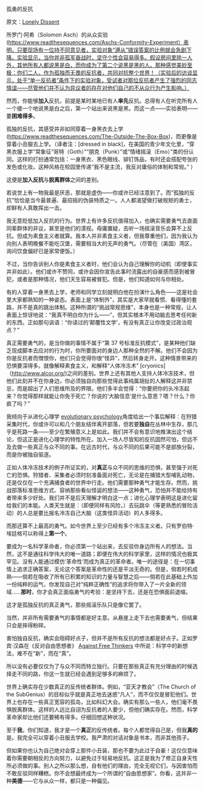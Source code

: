 孤勇的反抗

原文：[Lonely Dissent](https://www.readthesequences.com/Lonely-Dissent)

所罗门·阿希（Solomon Asch）的从众实验(https://www.readthesequences.com/Aschs-Conformity-Experiment）表明，只要现场有一位持不同意见者，实验对象“遵从”错误答案的比例就会急剧下降。实验显示，当你并非孤军奋战时，坚守个性会容易得多。假设房间里除一人外，其他所有人都说黑是白，而你成为了第二个说黑是黑的人。那种感觉美妙至极：你们二人，作为孤独而无畏的反抗者，共同对抗整个世界！（实验后的访谈显示，处于“单一反抗者”条件下的实验对象，受试者对那位反抗者产生了强烈的同志情谊——尽管他们并不认为异议者的存在对他们自己的不从众行为产生影响。）

然而，你能够**加入**反抗，前提是某时某地已有人**率先**反抗。总得有人在听完所有人一个接一个地说黑是白之后，第一个站出来说黑是黑。而这一点——实验表明——要**困难得多**。

孤独的反抗，其感受并非如同穿着一身黑衣去上学(https://www.readthesequences.com/The-Outside-The-Box-Box)，而更像是穿着小丑服去上学。（译者注：[dressed in black]，在美国的青少年文化里，“穿黑衣服上学”常象征“哥特（Goth）”“朋克（Punk）”或“情绪摇滚（Emo）”类的份认同。这样的打扮通常包括：一身黑衣、黑色眼线、铆钉饰品，有时还会搭配夸张的发色或化妆。这种风格在校园里传递“我不是主流，我反对庸俗的体制和常规。” ）

这便是**加入反抗**与**脱离群体**之间的差别。

若说世上有一物我最是厌恶，那就是虚伪——你或许已经注意到了。而“孤独的反抗”恰恰是当今最普遍、最招摇的伪装特质之一。人人都渴望做打破规矩的勇士，却鲜有人真敢挥出一击。

我无意贬低加入反抗的行为。世界上有许多反抗值得加入，也确实需要勇气去直面同辈群体的非议，甚至是他们的漠视。毋庸置疑，去听一场摇滚音乐会算不上反抗。但成为素食主义者就算。我本人并非素食主义者，但我尊重他们，因为我认为向别人表明晚餐不能吃汉堡，需要相当大的无声的勇气。（尽管在（美国）湾区，询问饮食偏好已是家常便饭。）

不过，当你告诉别人你是素食主义者时，他们会认为自己理解你的动机（即使事实并非如此）。他们或许不赞同，或许会因你宣告此事时流露出的自豪感而感到被冒犯，或者是那种情况，他们天生容易被冒犯。但是，他们知道如何与你相处。

有的人穿着一身黑去上学，老师和同学立刻就明白他在扮演什么角色——这是社会里大家都熟知的一种姿态。表面上是“体制外”，其实是大家早就看惯、看得懂的套路，并不是真的跳出体制。这种所谓的“挑战常规思维”，本身也是一种常规，让人表面上惊讶地说：“我真不明白你为什么——”，但其实根本不用动脑去思考任何新的东西。正如那句讽语：“你读过的‘颠覆性文学’，有没有真正让你改变过政治观点？”

真正需要勇气的，是当你做的事情不属于“第 37 号标准反抗模式”，是某种他们缺乏现成脚本去应对的行为时，你所要面对的身边人那种全然的不解。他们不会因为你是反抗者而憎恨你，他们只会觉得你很“怪异”，然后转身走开。这种情景带来的恐惧要深得多。就像解释素食主义，和解释“人体冷冻术” [cryonics] （http://www.alcor.org/)之间的差别。世界上还有其他人支持人体冷冻技术，但他们此刻并不在你身边，你必须独自向那些觉得此事纯属胡扯的人解释这并非禁忌，而是超出了人们思维所及的界限。他们多半会觉得：“你要把你的头冷冻起来？你觉得那样就能让你免于死亡？你说的‘大脑信息’是什么意思？嗯？什么？你疯了吗？”

我倾向于从进化心理学 [evolutionary psychology](https://www.readthesequences.com/Evolutionary-Psychology)角度给出一个事后解释：在狩猎采集时代，你或许可以和几个朋友结伴离开部落，但若要**独自**在丛林中生存，那几乎是死路一条——至少在繁殖意义上是如此。我们并不会有意识地推演出这个结论，但这正是进化心理学的特性所在。加入一场人尽皆知的反抗固然可怕，但远不及去做一些真正与众不同的事。在远古时代，与众不同的后果可能不是部族分裂，而是你被独自驱逐。

正如人体冷冻技术的例子所证实的，对**真正**与众不同的思维的恐惧，甚至强于对死亡的恐惧。狩猎者、采集者必须时刻准备面对死亡，无论是在捕猎大型哺乳动物，还是仅仅在一个充满捕食者的世界中行走。他们需要那种勇气才能生存。然而，挑战部落标准思维方式、容纳那些看似怪诞的想法——这种勇气，恐怕并不能给持有者带来多少好处。我们并不是后天理解才明白这一点；进化心理学表明这是进化留给我们的本能。人类天生就是：（即便同样有风险，）去玩跳伞（等更熟悉的冒险活动）的人总是要比报名冷冻自己大脑（这类怪异活动）的人多得多。

而那还算不上最高的勇气。如今世界上至少已经有多个冷冻主义者。只有罗伯特·埃廷格可以称得上**第一个**。

要成为一名科学革命者，你必须第一个站出来，去反驳你身边所有人的想法。当然，这不是通往科学伟大的唯一道路；即便在伟大的科学家里，这样的情况也极其罕见。没有人能通过模仿‘革命性’而成为真正的革命者。唯一的途径是：在一切事情上追求正确答案，无论这个答案是革命性的还是平淡无奇的。但是，倘若时机成熟——倘若在吸收了所有已积累的知识的力量与智慧之后——倘若在此基础上外加一份纯粹的运气，你发现自己对“纯粹正确性”的追求将你带入了一片全新的领域……**那时**，你才会真正面临勇气的考验：是坚持下去，还是在恐惧面前退缩。

这才是孤独反抗的真正勇气，那些摇滚乐队只是像它罢了。

当然，并非所有需要勇气的事情都是好主意。从悬崖上走下去也需要勇气，但结果只会是摔得粉碎。

害怕独自反抗，确实会阻碍好点子，但并不是所有反抗的想法都是好点子。正如罗宾·汉森在《反对自由思想者》 [Against Free Thinkers](http://www.overcomingbias.com/2007/06/against_free_th.html) 中所说：科学中的新想法，难不在“新”，而在“真”。

所以没有必要仅仅为了与众不同而特立独行。只要在那些真正有充分理由的时候选择走不同的路，你这一生就已经会遇到足够多的麻烦了。

世界上确实存在少数真正的反传统者群体。例如，“亚天才教会”（The Church of the SubGenius）的目标似乎就是真正地去迷惑“凡人”，而不仅仅是冒犯他们。世界上也存在一些真正宽容的孤岛，比如科幻大会。确实有那么一些人，他们毫不畏惧脱离群体。这样的人远比自诩为反抗者的人要少，但他们确实存在。然而，科学革命家却比他们还要稀有得多。仔细回想这种状况。

至于**我**，你们知道，我才是一个**真正**的反传统者。每个人都觉得自己是，但我**真的**是。我完全可以穿着小丑服去学校。我严肃的对话对象是书本，而非其他孩子。

但如果你也认为自己绝对会穿上那件小丑装，那也不要为此过于自豪！这仅仅意味着你需要朝相反的方向努力，以避免过于轻易地反抗。这正是我为了修正自身天性所必须做的事。别人之所以那么想，自有他们的理由，完全无视它们，与因害怕而不敢反驳同样糟糕。你不会想最终成为一个所谓的“自由思想家”。你看，这并非一种**美德**——它与从众一样，都只是一种偏见。